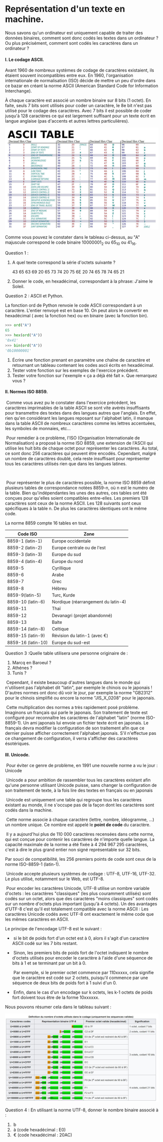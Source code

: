 # Représentation d'un texte en machine. 



Nous savons qu'un ordinateur est uniquement capable de traiter des données binaires, comment sont donc codés les textes dans un ordinateur ? Ou plus précisément, comment sont codés les caractères dans un ordinateur ?

#### I. Le codage ASCII.

Avant 1960 de nombreux systèmes de codage de caractères existaient, ils étaient souvent incompatibles entre eux. En 1960, l'organisation internationale de normalisation (ISO) décide de mettre un peu d'ordre dans ce bazar en créant la norme ASCII (American Standard Code for Information Interchange). 

À chaque caractère est associé un nombre binaire sur 8 bits (1 octet). En faite, seuls 7 bits sont utilisés pour coder un caractère, le 8e bit n'est pas utilisé pour le codage des caractères. Avec 7 bits il est possible de coder jusqu'à 128 caractères ce qui est largement suffisant pour un texte écrit en langue anglaise (pas d'accents et autres lettres particulières). 

![](/RepresentationsDonnees/IMG/ascii.jpg)

Comme vous pouvez le constater dans le tableau ci-dessus, au "A" majuscule correspond le code binaire $1   0000001_2$  ou $65_{10}$ ou $41_{16}$. 

Question 1 :

1. A quel texte correspond la série d'octets suivante ?

   43 65 63 69 20 65 73 74 20 75 6E 20 74 65 78 74 65 21  

2. Donner le code, en hexadécimal, correspondant à la phrase: J'aime le Soleil.



Question 2 : ASCII et Python. 

La fonction ord de Python renvoie le code ASCII correspondant à un caractère. L'entier renvoyé est en base 10. On peut alors le convertir en hexadécimal ( avec la fonction hex) ou en binaire (avec la fonction bin). 

```python
>>> ord("A")
65
>>> hex(ord("A"))
'0x41'
>>> bin(ord("A"))
'0b10000001'
```



1. Écrire une fonction prenant en paramètre une chaîne de caractère et retournant un tableau contenant les codes ascii écrits en hexadécimal.  
2. Tester votre fonction sur les exemples de l'exercice précédent.  
3. Tester votre fonction sur l'exemple « ça a déjà été fait ». Que remarquez vous ?  



#### II. Normes ISO 8859.

​	Comme vous avez pu le constater dans l'exercice précédent, les caractères imprimables de la table ASCII se sont vite avérés insuffisants pour transmettre des textes dans des langues autres que l'anglais. En effet, rien qu'en considérant les langues reposant sur l'alphabet latin, il manque dans la table ASCII de nombreux caractères comme les lettres accentuées, les symboles de monnaies, etc...



​	Pour remédier à ce problème, l'ISO (Organisation Internationale de Normalisation) a proposé la norme ISO 8859, une extension de l'ASCII qui utilise les huit bits de chaque octet pour représenter les caractères. Au total, ce sont donc 256 caractères qui peuvent être encodés. Cependant, malgré un nombre de caractères doublé, cela reste insuffisant pour représenter tous les caractères utilisés rien que dans les langues latines. 

​	

​	Pour représenter le plus de caractères possible, la norme ISO 8859 définit plusieurs tables de correspondance notées 8859-n, où n est le numéro de la table. Bien qu'indépendantes les unes des autres, ces tables ont été conçues pour qu'elles soient compatibles entre-elles. Les premiers 128 caractères sont ceux de la norme ASCII. Les 128 suivants sont ceux spécifiques à la table n. De plus les caractères identiques ont le même code. 



La norme 8859 compte 16 tables en tout. 

| Code 		ISO           | Zone                                        |
| -------------------------- | ------------------------------------------- |
| 8859-1 		(latin-1)   | Europe 		occidentale                  |
| 8859-2 		(latin-2)   | Europe 		centrale ou de l'est         |
| 8859-3 		(latin-3)   | Europe 		du sud                       |
| 8859-4 		(latin-4)   | Europe 		du nord                      |
| 8859-5                     | Cyrillique                                  |
| 8859-6                     | Arabe                                       |
| 8859-7                     | Grec                                        |
| 8859-8                     | Hébreu                                      |
| 8859-9(latin-5)            | Turc, 		Kurde                         |
| 8859-10 		(latin-6)  | Nordique 		(réarrangement du latin-4) |
| 8859-11                    | Thaï                                        |
| 8859-12                    | Devanagri 		(projet abandonné)        |
| 8859-13                    | Balte                                       |
| 8859-14 		(latin-8)  | Celtique                                    |
| 8859-15 		(latin-9)  | Révision 		du latin-1 (avec €)        |
| 8859-16 		(latin-10) | Europe 		du sud-est                   |



Question 3 :Quelle table utilisera une personne originaire de :

1. Marcq en Baroeul ?
2. Athénes ?  
3. Tunis ?  



​	Cependant, il existe beaucoup d'autres langues dans le monde qui n'utilisent pas l'alphabet dit "latin", par exemple le chinois ou le japonais ! D'autres normes ont donc dû voir le jour, par exemple la norme "GB2312" pour le chinois simplifié ou encore la norme "JIS_X_0208" pour le japonais. 

​	Cette multiplication des normes a très rapidement posé problème. Imaginons un français qui parle le japonais. Son traitement de texte est configuré pour reconnaître les caractères de l'alphabet "latin" (norme ISO-8859-1). Un ami japonais lui envoie un fichier texte écrit en japonais. Le français devra modifier la configuration de son traitement afin que ce dernier puisse afficher correctement l'alphabet japonais. S'il n'effectue pas ce changement de configuration, il verra s'afficher des caractères ésotériques. 





#### III. Unicode.

​	Pour éviter ce genre de problème, en 1991 une nouvelle norme a vu le jour : Unicode

​	Unicode a pour ambition de rassembler tous les caractères existant afin qu'une personne utilisant Unicode puisse, sans changer la configuration de son traitement de texte, à la fois lire des textes en français ou en japonais

​	Unicode est uniquement une table qui regroupe tous les caractères existant au monde, il ne s'occupe pas de la façon dont les caractères sont codés dans la machine. 

​	Cette norme associe à chaque caractère (lettre, nombre, idéogramme, …) un nombre unique. Ce nombre est appelé le **point de code** du caractère. 

​	Il y a aujourd'hui plus de 110 000 caractères recensées dans cette norme, qui est conçue pour contenir les caractères de n'importe quelle langue. La capacité maximale de la norme a été fixée à 4 294 967 295 caractères, c'est à dire le plus grand entier non signé représentable sur 32 bits.

Par souci de compatibilité, les 256 premiers points de code sont ceux de la norme ISO-8859-1 (latin-1). 



​	Unicode accepte plusieurs systèmes de codage : UTF-8, UTF-16, UTF-32. Le plus utilisé, notamment sur le Web, est UTF-8. 

​	Pour encoder les caractères Unicode, UTF-8 utilise un nombre variable d'octets : les caractères "classiques" (les plus couramment utilisés) sont codés sur un octet, alors que des caractères "moins classiques" sont codés sur un nombre d'octets plus important (jusqu'à 4 octets). Un des avantages d'UTF-8 c'est qu'il est totalement compatible avec la norme ASCII : Les caractères Unicode codés avec UTF-8 ont exactement le même code que les mêmes caractères en ASCII. 

Le principe de l'encodage UTF-8 est le suivant : 

- ​	si le bit de poids fort d'un octet est à 0, alors il s'agit d'un caractère ASCII codé sur les 7 bits restant.

- ​	Sinon, les premiers bits de poids fort de l'octet indiquent le nombre d'octets utilisés pour encoder le caractère à l'aide d'une séquence de bits à 1 et se terminant par un bit à 0.  

  ​	Par exemple, si le premier octet commence par 110xxxxx, cela signifie que le caractère est codé sur 2 octets, puisqu'il commence par une séquence de deux bits de poids fort à 1 suivi d'un 0.  

- ​	Enfin, dans le cas d'un encodage sur k octets, les k-1 octets de poids fort doivent tous être de la forme 10xxxxxx.  

Nous pouvons résumer cela dans le tableau suivant :

![](/RepresentationsDonnees/IMG/unicode.jpg)

Question 4 : En utilisant la norme UTF-8, donner le nombre binaire associé à :

1. ​	b
2. ​	à (code hexadécimal : E0)
3. ​	€ (code hexadécimal : 20AC)
